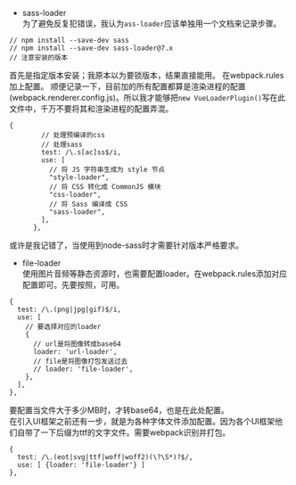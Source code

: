 - sass-loader  
为了避免反复犯错误，我认为`ass-loader`应该单独用一个文档来记录步骤。
```
// npm install --save-dev sass
// npm install --save-dev sass-loader@7.x
// 注意安装的版本
```
首先是指定版本安装；我原本以为要锁版本，结果直接能用。
在webpack.rules加上配置。
顺便记录一下，目前加的所有配置都算是渲染进程的配置(webpack.renderer.config.js)。所以我才能够把`new VueLoaderPlugin()`写在此文件中，千万不要将其和渲染进程的配置弄混。
```
{
        // 处理预编译的css
        // 处理sass
        test: /\.s[ac]ss$/i,
        use: [
          // 将 JS 字符串生成为 style 节点
          "style-loader",
          // 将 CSS 转化成 CommonJS 模块
          "css-loader",
          // 将 Sass 编译成 CSS
          "sass-loader",
        ],
      },
```
或许是我记错了，当使用到node-sass时才需要针对版本严格要求。

- file-loader  
使用图片音频等静态资源时，也需要配置loader。在webpack.rules添加对应配置即可。先要按照，可用。  
```
{
  test: /\.(png|jpg|gif)$/i,
  use: [
    // 要选择对应的loader
    {
      // url是将图像转成base64
      loader: 'url-loader',
      // file是将图像打包发送过去
      // loader: 'file-loader',
    },
  ],
},
```
要配置当文件大于多少MB时，才转base64，也是在此处配置。   
在引入UI框架之前还有一步，就是为各种字体文件添加配置。因为各个UI框架他们自带了一下后缀为ttf的文字文件。需要webpack识别并打包。
```
{
  test: /\.(eot|svg|ttf|woff|woff2)(\?\S*)?$/,
  use: [ {loader: 'file-loader'} ]
},
```